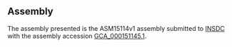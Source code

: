 

Assembly
--------

The assembly presented is the ASM15114v1 assembly submitted to
[INSDC](http://www.insdc.org) with the assembly accession
[GCA\_000151145.1](http://www.ebi.ac.uk/ena/data/view/GCA_000151145.1).
